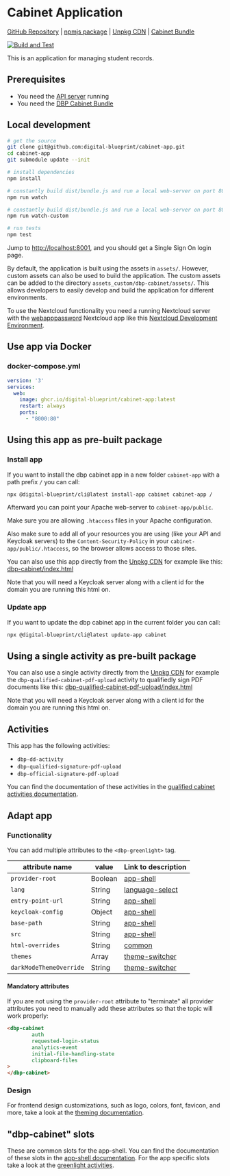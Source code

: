 # Cabinet Application

[GitHub Repository](https://github.com/digital-blueprint/cabinet-app) |
[npmjs package](https://www.npmjs.com/package/@digital-blueprint/cabinet-app) |
[Unpkg CDN](https://unpkg.com/browse/@digital-blueprint/cabinet-app/) |
[Cabinet Bundle](https://github.com/digital-blueprint/relay-cabinet-bundle)

[![Build and Test](https://github.com/digital-blueprint/cabinet-app/actions/workflows/build-test-publish.yml/badge.svg)](https://github.com/digital-blueprint/cabinet-app/actions/workflows/build-test-publish.yml)

This is an application for managing student records.

## Prerequisites

- You need the [API server](https://gitlab.tugraz.at/dbp/relay/dbp-relay-server-template) running
- You need the [DBP Cabinet Bundle](https://gitlab.tugraz.at/dbp/dual-delivery/relay-cabinet-bundle)

## Local development

```bash
# get the source
git clone git@github.com:digital-blueprint/cabinet-app.git
cd cabinet-app
git submodule update --init

# install dependencies
npm install

# constantly build dist/bundle.js and run a local web-server on port 8001 
npm run watch

# constantly build dist/bundle.js and run a local web-server on port 8001 using a custom assets directory assets_custom/
npm run watch-custom

# run tests
npm test
```

Jump to <http://localhost:8001>, and you should get a Single Sign On login page.

By default, the application is built using the assets in `assets/`. However, custom assets can also be used to build the application. The custom assets can be added to the directory `assets_custom/dbp-cabinet/assets/`. This allows developers to easily develop and build the application for different environments.

To use the Nextcloud functionality you need a running Nextcloud server with the
[webapppassword](https://gitlab.tugraz.at/dbp/nextcloud/webapppassword) Nextcloud app like this
[Nextcloud Development Environment](https://gitlab.tugraz.at/dbp/nextcloud/webapppassword/-/tree/master/docker).

## Use app via Docker

### docker-compose.yml

```yaml
version: '3'
services:
  web:
    image: ghcr.io/digital-blueprint/cabinet-app:latest
    restart: always
    ports:
      - "8000:80"
```

## Using this app as pre-built package

### Install app

If you want to install the dbp cabinet app in a new folder `cabinet-app` with a path prefix `/` you can call:

```bash
npx @digital-blueprint/cli@latest install-app cabinet cabinet-app /
```

Afterward you can point your Apache web-server to `cabinet-app/public`.

Make sure you are allowing `.htaccess` files in your Apache configuration.

Also make sure to add all of your resources you are using (like your API and Keycloak servers) to the
`Content-Security-Policy` in your `cabinet-app/public/.htaccess`, so the browser allows access to those sites.

You can also use this app directly from the [Unpkg CDN](https://unpkg.com/browse/@digital-blueprint/cabinet-app/)
for example like this: [dbp-cabinet/index.html](https://github.com/digital-blueprint/cabinet-app/tree/main/examples/dbp-cabinet/index.html)

Note that you will need a Keycloak server along with a client id for the domain you are running this html on.

### Update app

If you want to update the dbp cabinet app in the current folder you can call:

```bash
npx @digital-blueprint/cli@latest update-app cabinet
```

## Using a single activity as pre-built package

You can also use a single activity directly from the [Unpkg CDN](https://unpkg.com/browse/@digital-blueprint/cabinet-app/)
for example the `dbp-qualified-cabinet-pdf-upload` activity to qualifiedly sign PDF documents like this:
[dbp-qualified-cabinet-pdf-upload/index.html](https://github.com/digital-blueprint/cabinet-app/tree/main/examples/dbp-qualified-cabinet-pdf-upload/index.html)

Note that you will need a Keycloak server along with a client id for the domain you are running this html on.

## Activities

This app has the following activities:
- `dbp-dd-activity`
- `dbp-qualified-signature-pdf-upload`
- `dbp-official-signature-pdf-upload`

You can find the documentation of these activities in the [qualified cabinet activities documentation](https://github.com/digital-blueprint/cabinet-app/tree/main/src).

## Adapt app

### Functionality

You can add multiple attributes to the `<dbp-greenlight>` tag.

| attribute name | value | Link to description                                                                                                                 |
|----------------|-------|-------------------------------------------------------------------------------------------------------------------------------------|
| `provider-root` | Boolean | [app-shell](https://gitlab.tugraz.at/dbp/web-components/toolkit/-/tree/main/packages/app-shell#attributes)                          |
| `lang`         | String | [language-select](https://gitlab.tugraz.at/dbp/web-components/toolkit/-/tree/main/packages/language-select#attributes)              | 
| `entry-point-url` | String | [app-shell](https://gitlab.tugraz.at/dbp/web-components/toolkit/-/tree/main/packages/app-shell#attributes)                          |
| `keycloak-config` | Object | [app-shell](https://gitlab.tugraz.at/dbp/web-components/toolkit/-/tree/main/packages/app-shell#attributes)                          |
| `base-path` | String | [app-shell](https://gitlab.tugraz.at/dbp/web-components/toolkit/-/tree/main/packages/app-shell#attributes)                          |
| `src` | String | [app-shell](https://gitlab.tugraz.at/dbp/web-components/toolkit/-/tree/main/packages/app-shell#attributes)                          |
| `html-overrides` | String | [common](https://gitlab.tugraz.at/dbp/web-components/toolkit/-/tree/main/packages/common#overriding-slots-in-nested-web-components) |
| `themes` | Array | [theme-switcher](https://gitlab.tugraz.at/dbp/web-components/toolkit/-/tree/main/packages/theme-switcher#themes-attribute)          |
| `darkModeThemeOverride` | String | [theme-switcher](https://gitlab.tugraz.at/dbp/web-components/toolkit/-/tree/main/packages/theme-switcher#themes-attribute)          |

#### Mandatory attributes

If you are not using the `provider-root` attribute to "terminate" all provider attributes
you need to manually add these attributes so that the topic will work properly:

```html
<dbp-cabinet
        auth
        requested-login-status
        analytics-event
        initial-file-handling-state
        clipboard-files
>
</dbp-cabinet>
```

### Design

For frontend design customizations, such as logo, colors, font, favicon, and more, take a look at the [theming documentation](https://dbp-demo.tugraz.at/dev-guide/frontend/theming/).

## "dbp-cabinet" slots

These are common slots for the app-shell. You can find the documentation of these slots in the [app-shell documentation](https://gitlab.tugraz.at/dbp/web-components/toolkit/-/tree/main/packages/app-shell).
For the app specific slots take a look at the [greenlight activities](https://github.com/digital-blueprint/cabinet-app/tree/main/src).
